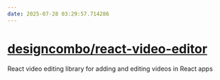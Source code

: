```yaml
---
date: 2025-07-28 03:29:57.714286
---
```


# [designcombo/react-video-editor](https://github.com/designcombo/react-video-editor)

React video editing library for adding and editing videos in React apps